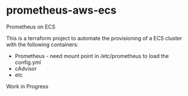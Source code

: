 # prometheus-aws-ecs
Prometheus on ECS

This is a terraform project to automate the provisioning of a ECS cluster with the following containers:

* Prometheus - need mount point in /etc/prometheus to load the config.yml
* cAdvisor
* etc


Work in Progress
